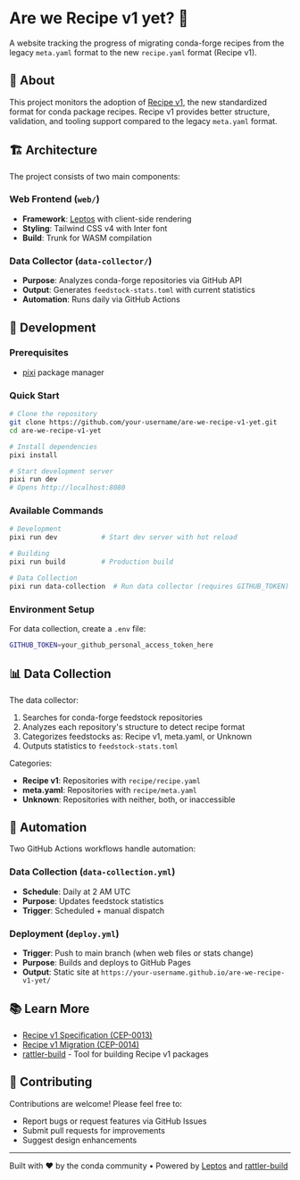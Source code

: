 # Are we Recipe v1 yet? 🍃

A website tracking the progress of migrating conda-forge recipes from the legacy `meta.yaml` format to the new `recipe.yaml` format (Recipe v1).

## 🌟 About

This project monitors the adoption of [Recipe v1](https://github.com/conda/ceps/blob/main/cep-0013.md), the new standardized format for conda package recipes. Recipe v1 provides better structure, validation, and tooling support compared to the legacy `meta.yaml` format.

## 🏗️ Architecture

The project consists of two main components:

### Web Frontend (`web/`)
- **Framework**: [Leptos](https://leptos.dev/) with client-side rendering
- **Styling**: Tailwind CSS v4 with Inter font
- **Build**: Trunk for WASM compilation

### Data Collector (`data-collector/`)
- **Purpose**: Analyzes conda-forge repositories via GitHub API
- **Output**: Generates `feedstock-stats.toml` with current statistics
- **Automation**: Runs daily via GitHub Actions

## 🚀 Development

### Prerequisites
- [pixi](https://pixi.sh/) package manager

### Quick Start

```bash
# Clone the repository
git clone https://github.com/your-username/are-we-recipe-v1-yet.git
cd are-we-recipe-v1-yet

# Install dependencies
pixi install

# Start development server
pixi run dev
# Opens http://localhost:8080
```

### Available Commands

```bash
# Development
pixi run dev           # Start dev server with hot reload

# Building
pixi run build         # Production build

# Data Collection
pixi run data-collection  # Run data collector (requires GITHUB_TOKEN)
```

### Environment Setup

For data collection, create a `.env` file:

```bash
GITHUB_TOKEN=your_github_personal_access_token_here
```

## 📊 Data Collection

The data collector:
1. Searches for conda-forge feedstock repositories
2. Analyzes each repository's structure to detect recipe format
3. Categorizes feedstocks as: Recipe v1, meta.yaml, or Unknown
4. Outputs statistics to `feedstock-stats.toml`

Categories:
- **Recipe v1**: Repositories with `recipe/recipe.yaml`
- **meta.yaml**: Repositories with `recipe/meta.yaml`
- **Unknown**: Repositories with neither, both, or inaccessible

## 🤖 Automation

Two GitHub Actions workflows handle automation:

### Data Collection (`data-collection.yml`)
- **Schedule**: Daily at 2 AM UTC
- **Purpose**: Updates feedstock statistics
- **Trigger**: Scheduled + manual dispatch

### Deployment (`deploy.yml`)
- **Trigger**: Push to main branch (when web files or stats change)
- **Purpose**: Builds and deploys to GitHub Pages
- **Output**: Static site at `https://your-username.github.io/are-we-recipe-v1-yet/`

## 📚 Learn More

- [Recipe v1 Specification (CEP-0013)](https://github.com/conda/ceps/blob/main/cep-0013.md)
- [Recipe v1 Migration (CEP-0014)](https://github.com/conda/ceps/blob/main/cep-0014.md)
- [rattler-build](https://rattler.build) - Tool for building Recipe v1 packages

## 🤝 Contributing

Contributions are welcome! Please feel free to:
- Report bugs or request features via GitHub Issues
- Submit pull requests for improvements
- Suggest design enhancements

---

Built with ❤️ by the conda community • Powered by [Leptos](https://leptos.dev/) and [rattler-build](https://rattler.build)
